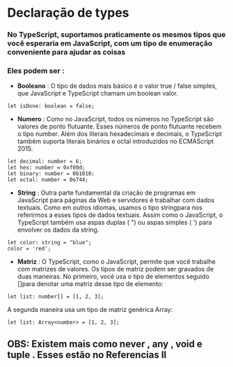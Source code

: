 # Declaração de types
### No TypeScript, suportamos praticamente os mesmos tipos que você esperaria em JavaScript, com um tipo de enumeração conveniente para ajudar as coisas
### Eles podem ser :
+ **Booleano** : O tipo de dados mais básico é o valor true / false simples, que JavaScript e TypeScript chamam um boolean valor.
```
let isDone: boolean = false;
```
+ **Numero** : Como no JavaScript, todos os números no TypeScript são valores de ponto flutuante. Esses números de ponto flutuante recebem o tipo number. Além dos literais hexadecimais e decimais, o TypeScript também suporta literais binários e octal introduzidos no ECMAScript 2015.
```
let decimal: number = 6;
let hex: number = 0xf00d;
let binary: number = 0b1010;
let octal: number = 0o744;
```
+ **String** : Outra parte fundamental da criação de programas em JavaScript para páginas da Web e servidores é trabalhar com dados textuais. Como em outros idiomas, usamos o tipo stringpara nos referirmos a esses tipos de dados textuais. Assim como o JavaScript, o TypeScript também usa aspas duplas ( ") ou aspas simples ( ') para envolver os dados da string.
```
let color: string = "blue";
color = 'red';
```
+ **Matriz** : O TypeScript, como o JavaScript, permite que você trabalhe com matrizes de valores. Os tipos de matriz podem ser gravados de duas maneiras. No primeiro, você usa o tipo de elementos seguido []para denotar uma matriz desse tipo de elemento:
```
let list: number[] = [1, 2, 3];
```
A segunda maneira usa um tipo de matriz genérica Array<elemType>:
```
let list: Array<number> = [1, 2, 3];
```

## OBS: Existem mais como never , any , void e tuple . Esses estão no Referencias II
